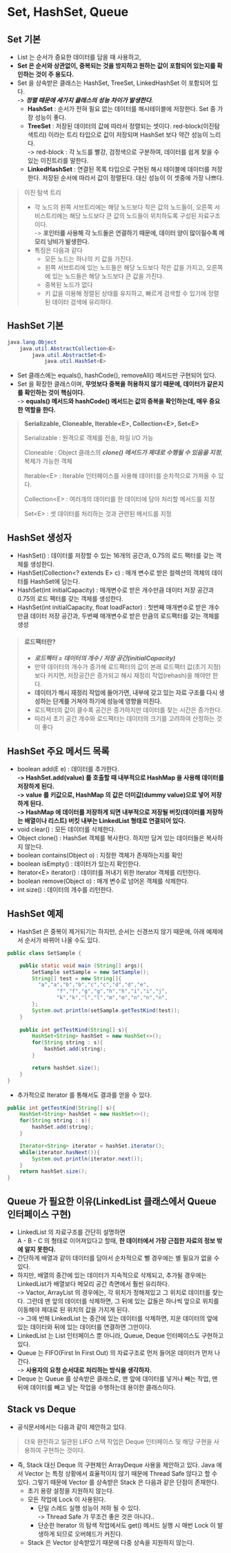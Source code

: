 # Set, HashSet, Queue

## Set 기본

* List 는 순서가 중요한 데이터를 담을 때 사용하고,
* **Set 은 순서와 상관없이, 중복되는 것을 방지하고 원하는 값이 포함되어 있는지를 확인하는 것이 주 용도다.**
* Set 을 상속받은 클래스는 HashSet, TreeSet, LinkedHashSet 이 포함되어 있다.\
  \-> _**정렬 때문에 세가지 클래스의 성능 차이가 발생한다.**_
  * **HashSet** : 순서가 전혀 필요 없는 데이터를 해시테이블에 저장한다. Set 중 가장 성능이 좋다.
  * **TreeSet** : 저장된 데이터의 값에 따라서 정렬되는 셋이다. red-block(이진탐색트리) 이라는 트리 타입으로 값이 저장되며 HashSet 보다 약간 성능이 느리다.\
    \-> red-block : 각 노드를 빨강, 검정색으로 구분하여, 데이터를 쉽게 찾을 수 있는 이진트리를 말한다.
  * **LinkedHashSet** : 연결된 목록 타입으로 구현된 해시 테이블에 데이터를 저장한다. 저장된 순서에 따라서 값이 정렬된다. 대신 성능이 이 셋중에 가장 나쁘다.

> 이진 탐색 트리
>
> * 각 노드의 왼쪽 서브트리에는 해당 노드보다 작은 값의 노드들이, 오른쪽 서비스트리에는 해당 노드보다 큰 값의 노드들이 위치하도록 구성된 자료구조이다.\
>   \-> **포인터를 사용해 각 노드들은 연결하기 때문에, 데이터 양이 많이질수록 메모리 낭비가 발생한다.**
> * 특징은 다음과 같다
>   * 모든 노드는 하나의 키 값을 가진다.
>   * 왼쪽 서브트리에 있는 노드들은 해당 노드보다 작은 값을 가지고, 오른쪽에 있는 노드들은 해당 노드보다 큰 값을 가진다.
>   * 중복된 노드가 없다
>   * 키 값을 이용해 정렬된 상태를 유지하고, 빠르게 검색할 수 있기에 정렬된 데이터 검색에 유리하다.

## HashSet 기본

```java
java.lang.Object
    java.util.AbstractCollection<E>
        java.util.AbstractSet<E>
            java.util.HashSet<E>
```

* Set 클래스에는 equals(), hashCode(), removeAll() 메서드만 구현되어 있다.
* Set 을 확장한 클래스이며, **무엇보다 중복을 허용하지 않기 때문에, 데이터가 같은지를 확인하는 것이 핵심이다.**\
  \-> **equals() 메서드와 hashCode() 메서드는 값의 중복을 확인하는데, 매우 중요한 역할을 한다.**

> **Serializable, Cloneable, Iterable\<E>, Collection\<E>, Set\<E>**
>
> Serializable : 원격으로 객체를 전송, 파일 I/O 가능
>
> Cloneable : Object 클래스의 _**clone() 메서드가 제대로 수행될 수 있음을 지정**_, 복제가 가능한 객체
>
> Iterable\<E> : Iterable 인터페이스를 사용해 데이터를 순차적으로 가져올 수 있다.
>
> Collection\<E> : 여러개의 데이터를 한 데이터에 담아 처리할 메서드를 지정
>
> Set\<E> : 셋 데이터를 처리하는 것과 관련된 메서드를 지정

## HashSet 생성자

* HashSet() : 데이터를 저장할 수 있는 16개의 공간과, 0.75의 로드 팩터를 갖는 객체를 생성한다.
* HashSet(Collection\<? extends E> c) : 매개 변수로 받은 컬렉션의 객체의 데이터를 HashSet에 담는다.
* HashSet(int initialCapacity) : 매개변수로 받은 개수만큼 데이터 저장 공간과 0.75의 로드 팩터를 갖는 객체를 생성한다.
* HashSet(int initialCapacity, float loadFactor) : 첫번째 매개변수로 받은 개수만큼 데이터 저장 공간과, 두번째 매개변수로 받은 만큼의 로드팩터를 갖는 객체를 생성

> #### **로드팩터란?**
>
> * _**로드팩터 = 데이터의 개수 / 저장 공간(initialCapacity)**_
> * 만약 데이터의 개수가 증가해 로드팩터의 값이 본래 로드팩터 값(초기 지정)보다 커지면, 저장공간은 증가되고 해시 재정리 작업(rehash)을 해야만 한다.
> * **데이터가 해시 재정리 작업에 들어가면, 내부에 갖고 있는 자료 구조를 다시 생성하는 단계를 거쳐야 하기에 성능에 영향을 미친다.**
> * 로드팩터의 값이 클수록 공간은 증가하지만 데이터를 찾는 시간은 증가한다.
> * 따라서 초기 공간 개수와 로드팩터는 데이터의 크기를 고려하여 산정하는 것이 좋다

## HashSet 주요 메서드 목록

* boolean add(E e) : 데이터를 추가한다.\
  **-> HashSet.add(value) 를 호출할 때 내부적으로 HashMap 을 사용해 데이터를 저장하게 된다.**\
  **-> value 를 키값으로, HashMap 의 값은 더미값(dummy value)으로 넣어 저장하게 된다.**\
  **-> HashMap 에 데이터를 저장하게 되면 내부적으로 저장될 버킷(데이터를 저장하는 배열이나 리스트) 버킷 내부는 LinkedList 형태로 연결되어 있다.**
* void clear() : 모든 데이터를 삭제한다.
* Object clone() : HashSet 객체를 복사한다. 하지만 담겨 있는 데이터들은 복사하지 않는다.
* boolean contains(Object o) : 지정한 객체가 존재하는지를 확인
* boolean isEmpty() : 데이터가 있는지 확인한다.
* Iterator\<E> iterator() : 데이터를 꺼내기 위한 Iterator 객체를 리턴한다.
* boolean remove(Object o) : 매개 변수로 넘어온 객체를 삭제한다.
* int size() : 데이터의 개수를 리턴한다.

## HashSet 예제

* HashSet 은 중복이 제거되기는 하지만, 순서는 신경쓰지 않기 때문에, 아래 예제에서 순서가 바뀌어 나올 수도 있다.

```java
public class SetSample {

    public static void main (String[] args){
        SetSample setSample = new SetSample();
        String[] test = new String[]{
          "a","a","b","b","c","c","d","d","e",
                "f","f","g","g","h","h","i","i","j",
                "k","k","l","l","m","m","n","n","n",
        };
        System.out.println(setSample.getTestKind(test));
    }
    
    public int getTestKind(String[] s){
        HashSet<String> hashSet = new HashSet<>();
        for(String string : s){
            hashSet.add(string);
        }

        return hashSet.size();
    }
}
```

* 추가적으로 Iterator 를 통해서도 결과를 얻을 수 있다.

```java
public int getTestKind(String[] s){
    HashSet<String> hashSet = new HashSet<>();
    for(String string : s){
        hashSet.add(string);
    }

    Iterator<String> iterator = hashSet.iterator();
    while(iterator.hasNext()){
        System.out.println(iterator.next());
    }
    return hashSet.size();
}
```

## Queue 가 필요한 이유(LinkedList 클래스에서 Queue 인터페이스 구현)

* LinkedList 의 자료구조를 간단히 설명하면\
  A - B - C 의 형태로 이어져있다고 할때, **한 데이터에서 가장 근접한 자료의 정보 밖에 알지 못한다.**
* 간단하게 배열과 같이 데이터를 담아서 순차적으로 뺄 경우에는 별 필요가 없을 수 있다.
* 하지만, 배열의 중간에 있는 데이터가 지속적으로 삭제되고, 추가될 경우에는 LinkedList가 배열보다 메모리 공간 측면에서 훨씬 유리하다.\
  \-> Vactor, ArrayList 의 경우에는, 각 위치가 정해져있고 그 위치로 데이터를 찾는다. 그런데 맨 앞의 데이터를 삭제하면, 그 뒤에 있는 값들은 하나씩 앞으로 위치를 이동해야 제대로 된 위치의 값을 가지게 된다.\
  \-> 그에 반해 LinkedList 는 중간에 있는 데이터를 삭제하면, 지운 데이터의 앞에 있는 데이터와 뒤에 있는 데이터를 연결하면 그만이다.
* LinkedList 는 List 인터페이스 뿐 아니라, Queue, Deque 인터페이스도 구현하고 있다.
* Queue 는 FIFO(First In First Out) 의 자료구조로 먼저 들어온 데이터가 먼저 나간다.\
  \-> **사용자의 요청 순서대로 처리하는 방식을 생각하자.**
* Deque 는 Queue 를 상속받은 클래스로, 맨 앞에 데이터를 넣거나 빼는 작업, 맨 뒤에 데이터를 빼고 넣는 작업을 수행하는데 용이한 클래스이다.

## Stack vs Deque

* 공식문서에서는 다음과 같이 제안하고 있다.

> 더욱 완전하고 일관된 LIFO 스택 작업은 Deque 인터페이스 및 해당 구현을 사용하여 구현하는 것이다.

* 즉, Stack 대신 Deque 의 구현체인 ArrayDeque 사용을 제안하고 있다. Java 에서 Vector 는 특정 상황에서 효율적이지 않기 때문에 Thread Safe 않다고 할 수 있다. 그렇기 때문에 Vector 를 상속받은 Stack 은 다음과 같은 단점이 존재한다.
  * 초기 용량 설정을 지원하지 않는다.
  * 모든 작업에 Lock 이 사용된다.
    * 단일 스레드 실행 성능이 저하 될 수 있다.\
      \-> Thread Safe 가 무조건 좋은 것은 아니다..
    * 단순한 Iterator 의 탐색 작업에서도 get() 메서드 실행 시 매번 Lock 이 발생하게 되므로 오버헤드가 커진다.
  * Stack 은 Vector 상속받았기 때문에 다중 상속을 지원하지 않는다.
